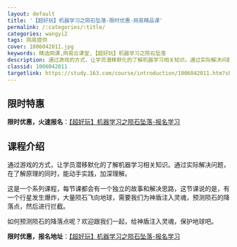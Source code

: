 ```yaml
---
layout: default
title: '【超好玩】机器学习之陨石坠落-限时优惠-网易精品课'
permalink: /:categories/:title/
categories: wangyi2
tags: 网易提供
cover: 1006042011.jpg
keywords: 精选网课,网易云课堂,【超好玩】机器学习之陨石坠落
description: 通过游戏的方式，让学员潜移默化的了解机器学习相关知识。通过实际解决问题，在了解原理的同时，能动手实践，加深理解。这是一个
classid: 1006042011
targetlink: https://study.163.com/course/introduction/1006042011.htm?share=1&shareId=1025206652&utm_campaign=share&utm_medium=iphoneShare&utm_source=&utm_u=1025206652
---
```


## 限时特惠

**限时优惠，火速报名**：[【超好玩】机器学习之陨石坠落-报名学习](https://study.163.com/course/introduction/1006042011.htm?share=1&shareId=1025206652&utm_campaign=share&utm_medium=iphoneShare&utm_source=&utm_u=1025206652)

## 课程介绍

通过游戏的方式，让学员潜移默化的了解机器学习相关知识。通过实际解决问题，在了解原理的同时，能动手实践，加深理解。

这是一个系列课程，每节课都会有一个独立的故事和解决思路，这节课说的是，有一个行星发生爆炸，大量陨石飞向地球，需要我们为神盾注入灵魂，预测陨石的降落点，然后进行拦截。

如何预测陨石的降落点呢？欢迎跟我们一起，给神盾注入灵魂，保护地球吧。

**限时优惠，报名地址**：[【超好玩】机器学习之陨石坠落-报名学习](https://study.163.com/course/introduction/1006042011.htm?share=1&shareId=1025206652&utm_campaign=share&utm_medium=iphoneShare&utm_source=&utm_u=1025206652)


